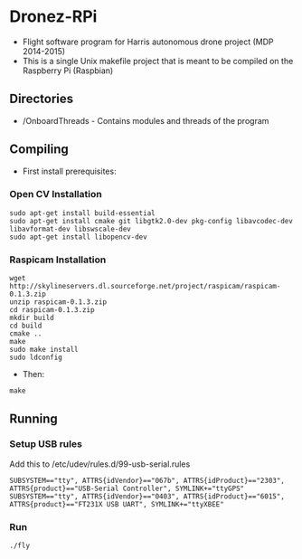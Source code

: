# Dronez-RPi
* Flight software program for Harris autonomous drone project (MDP 2014-2015)
* This is a single Unix makefile project that is meant to be compiled on the Raspberry Pi (Raspbian)

## Directories 
* /OnboardThreads - Contains modules and threads of the program

## Compiling
* First install prerequisites:

### Open CV Installation
```
sudo apt-get install build-essential
sudo apt-get install cmake git libgtk2.0-dev pkg-config libavcodec-dev libavformat-dev libswscale-dev 
sudo apt-get install libopencv-dev
````

### Raspicam Installation
```
wget http://skylineservers.dl.sourceforge.net/project/raspicam/raspicam-0.1.3.zip
unzip raspicam-0.1.3.zip
cd raspicam-0.1.3.zip
mkdir build
cd build
cmake ..
make
sudo make install
sudo ldconfig
```

* Then:
```
make
```

## Running
### Setup USB rules
Add this to /etc/udev/rules.d/99-usb-serial.rules
```
SUBSYSTEM=="tty", ATTRS{idVendor}=="067b", ATTRS{idProduct}=="2303", ATTRS{product}=="USB-Serial Controller", SYMLINK+="ttyGPS"
SUBSYSTEM=="tty", ATTRS{idVendor}=="0403", ATTRS{idProduct}=="6015", ATTRS{product}=="FT231X USB UART", SYMLINK+="ttyXBEE"
```
### Run
```
./fly
```
